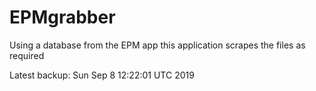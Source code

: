 # EPMgrabber
Using a database from the EPM app this application scrapes the files as required


Latest backup: Sun Sep 8 12:22:01 UTC 2019
